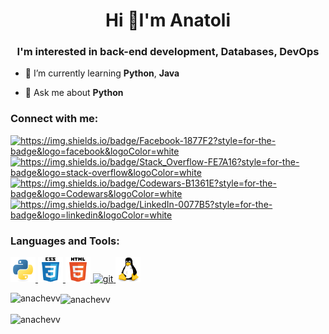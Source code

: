 <h1 align="center">Hi 👋I'm Anatoli</h1>
<h3 align="center">I'm interested in back-end development, Databases, DevOps</h3>

- 🌱 I’m currently learning **Python**, **Java**

- 💬 Ask me about **Python**

<!--Connect with me-->
<h3 align="left">Connect with me:</h3>
<p align="left">
<a href="https://fb.com/profile.php?id=100014652319380" target="blank"><img align="center" src="https://img.shields.io/badge/Facebook-1877F2?style=for-the-badge&logo=facebook&logoColor=white" alt="https://img.shields.io/badge/Facebook-1877F2?style=for-the-badge&logo=facebook&logoColor=white" height="30" width="100" /></a>
<a href="https://stackoverflow.com/users/18422727" target="blank"><img align="center" src="https://img.shields.io/badge/Stack_Overflow-FE7A16?style=for-the-badge&logo=stack-overflow&logoColor=white" alt="https://img.shields.io/badge/Stack_Overflow-FE7A16?style=for-the-badge&logo=stack-overflow&logoColor=white" height="30" width="100" /></a>
<a href="https://www.codewars.com/users/Brave_Jack" target="blank"><img align="center" src="https://img.shields.io/badge/Codewars-B1361E?style=for-the-badge&logo=Codewars&logoColor=white" alt="https://img.shields.io/badge/Codewars-B1361E?style=for-the-badge&logo=Codewars&logoColor=white" height="30" width="100" /></a>
<a href="https://www.linkedin.com/in/anatoli-nachev-bb7692239/" target="blank"><img align="center" src="https://img.shields.io/badge/LinkedIn-0077B5?style=for-the-badge&logo=linkedin&logoColor=white" alt="https://img.shields.io/badge/LinkedIn-0077B5?style=for-the-badge&logo=linkedin&logoColor=white" height="30" width="100" /></a>
</p>

<!--Languages and Tools-->
<h3 align="left">Languages and Tools:</h3>
<p align="left"> <a href="https://www.python.org" target="_blank" rel="noreferrer"> <img src="https://raw.githubusercontent.com/devicons/devicon/master/icons/python/python-original.svg" alt="python" width="40" height="40"/> </a><a href="https://www.w3schools.com/css/" target="_blank" rel="noreferrer"> <img src="https://raw.githubusercontent.com/devicons/devicon/master/icons/css3/css3-original-wordmark.svg" alt="css3" width="40" height="40"/> </a> <a href="https://www.w3.org/html/" target="_blank" rel="noreferrer"> <img src="https://raw.githubusercontent.com/devicons/devicon/master/icons/html5/html5-original-wordmark.svg" alt="html5" width="40" height="40"/> </a> <a href="https://git-scm.com/" target="_blank" rel="noreferrer"> <img src="https://www.vectorlogo.zone/logos/git-scm/git-scm-icon.svg" alt="git" width="40" height="40"/> </a> <a href="https://www.linux.org/" target="_blank" rel="noreferrer"> <img src="https://raw.githubusercontent.com/devicons/devicon/master/icons/linux/linux-original.svg" alt="linux" width="40" height="40"/> </a> </p>

<!--Most Used Languages-->
<p><img align="left" src="https://github-readme-stats.vercel.app/api/top-langs?username=anachevv&show_icons=true&locale=en&layout=compact" alt="anachevv" /></p>

<!--GitHub Stats-->
<p><img align="center" src="https://github-readme-stats.vercel.app/api?username=anachevv&show_icons=true&locale=en" alt="anachevv" /></p>

<!--Contributions, Current Streak & Longest Streak-->
<p><img align="center" src="https://github-readme-streak-stats.herokuapp.com/?user=anachevv&" alt="anachevv" /></p>
